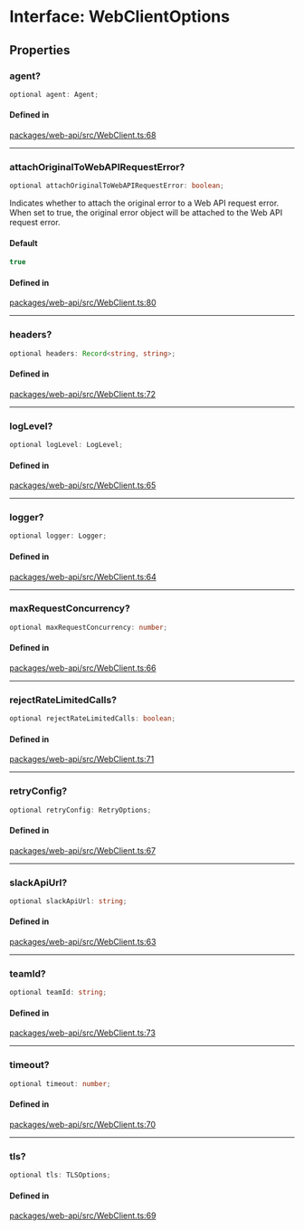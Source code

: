 # Interface: WebClientOptions

## Properties

### agent?

```ts
optional agent: Agent;
```

#### Defined in

[packages/web-api/src/WebClient.ts:68](https://github.com/slackapi/node-slack-sdk/blob/c15385ef93ccdde9702f52f7d1f445999203d794/packages/web-api/src/WebClient.ts#L68)

***

### attachOriginalToWebAPIRequestError?

```ts
optional attachOriginalToWebAPIRequestError: boolean;
```

Indicates whether to attach the original error to a Web API request error.
When set to true, the original error object will be attached to the Web API request error.

#### Default

```ts
true
```

#### Defined in

[packages/web-api/src/WebClient.ts:80](https://github.com/slackapi/node-slack-sdk/blob/c15385ef93ccdde9702f52f7d1f445999203d794/packages/web-api/src/WebClient.ts#L80)

***

### headers?

```ts
optional headers: Record<string, string>;
```

#### Defined in

[packages/web-api/src/WebClient.ts:72](https://github.com/slackapi/node-slack-sdk/blob/c15385ef93ccdde9702f52f7d1f445999203d794/packages/web-api/src/WebClient.ts#L72)

***

### logLevel?

```ts
optional logLevel: LogLevel;
```

#### Defined in

[packages/web-api/src/WebClient.ts:65](https://github.com/slackapi/node-slack-sdk/blob/c15385ef93ccdde9702f52f7d1f445999203d794/packages/web-api/src/WebClient.ts#L65)

***

### logger?

```ts
optional logger: Logger;
```

#### Defined in

[packages/web-api/src/WebClient.ts:64](https://github.com/slackapi/node-slack-sdk/blob/c15385ef93ccdde9702f52f7d1f445999203d794/packages/web-api/src/WebClient.ts#L64)

***

### maxRequestConcurrency?

```ts
optional maxRequestConcurrency: number;
```

#### Defined in

[packages/web-api/src/WebClient.ts:66](https://github.com/slackapi/node-slack-sdk/blob/c15385ef93ccdde9702f52f7d1f445999203d794/packages/web-api/src/WebClient.ts#L66)

***

### rejectRateLimitedCalls?

```ts
optional rejectRateLimitedCalls: boolean;
```

#### Defined in

[packages/web-api/src/WebClient.ts:71](https://github.com/slackapi/node-slack-sdk/blob/c15385ef93ccdde9702f52f7d1f445999203d794/packages/web-api/src/WebClient.ts#L71)

***

### retryConfig?

```ts
optional retryConfig: RetryOptions;
```

#### Defined in

[packages/web-api/src/WebClient.ts:67](https://github.com/slackapi/node-slack-sdk/blob/c15385ef93ccdde9702f52f7d1f445999203d794/packages/web-api/src/WebClient.ts#L67)

***

### slackApiUrl?

```ts
optional slackApiUrl: string;
```

#### Defined in

[packages/web-api/src/WebClient.ts:63](https://github.com/slackapi/node-slack-sdk/blob/c15385ef93ccdde9702f52f7d1f445999203d794/packages/web-api/src/WebClient.ts#L63)

***

### teamId?

```ts
optional teamId: string;
```

#### Defined in

[packages/web-api/src/WebClient.ts:73](https://github.com/slackapi/node-slack-sdk/blob/c15385ef93ccdde9702f52f7d1f445999203d794/packages/web-api/src/WebClient.ts#L73)

***

### timeout?

```ts
optional timeout: number;
```

#### Defined in

[packages/web-api/src/WebClient.ts:70](https://github.com/slackapi/node-slack-sdk/blob/c15385ef93ccdde9702f52f7d1f445999203d794/packages/web-api/src/WebClient.ts#L70)

***

### tls?

```ts
optional tls: TLSOptions;
```

#### Defined in

[packages/web-api/src/WebClient.ts:69](https://github.com/slackapi/node-slack-sdk/blob/c15385ef93ccdde9702f52f7d1f445999203d794/packages/web-api/src/WebClient.ts#L69)
